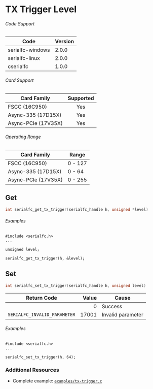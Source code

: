 # TX Trigger Level

###### Code Support
| Code | Version |
| ---- | ------- |
| serialfc-windows | 2.0.0 |
| serialfc-linux | 2.0.0 |
| cserialfc | 1.0.0 |

###### Card Support
| Card Family | Supported |
| ----------- |:-----:|
| FSCC (16C950) | Yes |
| Async-335 (17D15X) | Yes |
| Async-PCIe (17V35X) | Yes |

###### Operating Range
| Card Family | Range |
| ----------- | ----- |
| FSCC (16C950) | 0 - 127 |
| Async-335 (17D15X) | 0 - 64 |
| Async-PCIe (17V35X) | 0 - 255 |


## Get
```c
int serialfc_get_tx_trigger(serialfc_handle h, unsigned *level)
```

###### Examples
```
#include <serialfc.h>
...

unsigned level;

serialfc_get_tx_trigger(h, &level);
```


## Set
```c
int serialfc_set_tx_trigger(serialfc_handle h, unsigned level)
```

| Return Code | Value | Cause |
| ----------- | -----:| ----- |
| | 0 | Success |
| `SERIALFC_INVALID_PARAMETER` | 17001 | Invalid parameter |

###### Examples
```
#include <serialfc.h>
...

serialfc_set_tx_trigger(h, 64);
```


### Additional Resources
- Complete example: [`examples/tx-trigger.c`](../examples/tx-trigger.c)
